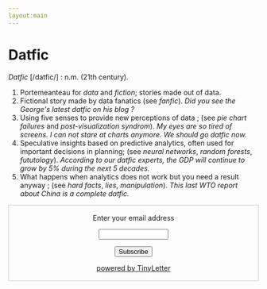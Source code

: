 ```yaml
---
layout:main
---
```


# Datfic

*Datfic* [/datfic/] : n.m. (21th century). 
1. Portemeanteau for *data* and *fiction*; stories made out of data.
1. Fictional story made by data fanatics (see *fanfic*). *Did you see the George's latest datfic on his blog ?* 
1. Using five senses to provide new perceptions of data ; (see *pie chart failures* and *post-visualization syndrom*). *My eyes are so tired of screens. I can not stare at charts anymore. We should go datfic now.*
1. Speculative insights based on predictive analytics, often used for important decisions in planning; (see *neural networks*, *random forests*, *fututology*). *According to our datfic experts, the GDP will continue to grow by 5% during the next 5 decades.*
1. What happens when analytics does not work but you need a result anyway ; (see *hard facts*, *lies*, *manipulation*). *This last WTO report about China is a complete datfic.*

 <form style="border:1px solid #ccc;padding:3px;text-align:center;" action="https://tinyletter.com/datfic" method="post" target="popupwindow" onsubmit="window.open('https://tinyletter.com/datfic', 'popupwindow', 'scrollbars=yes,width=800,height=600');return true"><p><label for="tlemail">Enter your email address</label></p><p><input type="text" style="width:140px" name="email" id="tlemail" /></p><input type="hidden" value="1" name="embed"/><input type="submit" value="Subscribe" /><p><a href="https://tinyletter.com" target="_blank">powered by TinyLetter</a></p></form>
         
